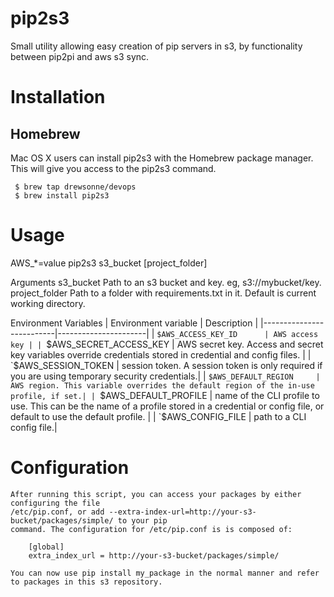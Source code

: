 # pip2s3

Small utility allowing easy creation of pip servers in s3, by functionality between pip2pi and aws s3 sync.

# Installation

## Homebrew
Mac OS X users can install pip2s3 with the Homebrew package manager. This will give you access to the pip2s3 command.

     $ brew tap drewsonne/devops
     $ brew install pip2s3
     
# Usage
   AWS_*=value pip2s3 s3_bucket [project_folder]

 Arguments
    s3_bucket           Path to an s3 bucket and key. eg, s3://mybucket/key.
    project_folder      Path to a folder with requirements.txt in it. Default is current working directory.

 Environment Variables
| Environment variable     | Description          |
|--------------------------|----------------------|
| `$AWS_ACCESS_KEY_ID      | AWS access key |
| `$AWS_SECRET_ACCESS_KEY  | AWS secret key. Access and secret key variables override credentials stored in credential and config files. |
| `$AWS_SESSION_TOKEN      | session token. A session token is only required if you are using temporary security credentials.|
| `$AWS_DEFAULT_REGION     | AWS region. This variable overrides the default region of the in-use profile, if set.|
| `$AWS_DEFAULT_PROFILE    | name of the CLI profile to use. This can be the name of a profile stored in a credential or config file, or default to use the default profile. |
| `$AWS_CONFIG_FILE        | path to a CLI config file.|

# Configuration
    After running this script, you can access your packages by either configuring the file
    /etc/pip.conf, or add --extra-index-url=http://your-s3-bucket/packages/simple/ to your pip
    command. The configuration for /etc/pip.conf is is composed of:

        [global]
        extra_index_url = http://your-s3-bucket/packages/simple/

    You can now use pip install my_package in the normal manner and refer to packages in this s3 repository.
